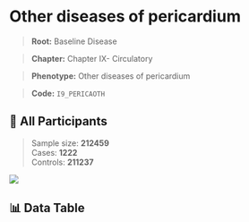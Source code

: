 # Other diseases of pericardium

> **Root:** Baseline Disease  

> **Chapter:** Chapter IX- Circulatory  

> **Phenotype:** Other diseases of pericardium  

> **Code:** `I9_PERICAOTH`

## 🧪 All Participants  
> Sample size: **212459**  
> Cases: **1222**  
> Controls: **211237**
<img src="/Sensitive/Figures/ALL/Incidence/I9_PERICAOTH.png"/>

## 📊 Data Table
<CsvTableMRF src="/Sensitive/Data/ALL/Incidence/COX_I9_PERICAOTH.csv"/>

